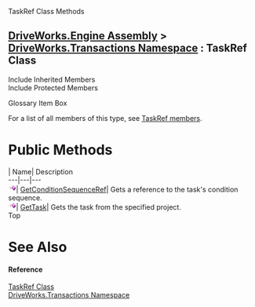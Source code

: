 TaskRef Class Methods   
  
[DriveWorks.Engine Assembly](topic2156.md) > [DriveWorks.Transactions Namespace](topic12835.md) : TaskRef Class  
---  
  
Include Inherited Members    
Include Protected Members    


Glossary Item Box

For a list of all members of this type, see [TaskRef members](topic13150.md).

# Public Methods

| Name| Description  
---|---|---  
![Public Method](dotnetimages/publicMethod.gif)| [GetConditionSequenceRef](topic13155.md)| Gets a reference to the task's condition sequence.   
![Public Method](dotnetimages/publicMethod.gif)| [GetTask](topic13156.md)| Gets the task from the specified project.   
Top

# See Also

#### Reference

[TaskRef Class](topic13149.md)   
[DriveWorks.Transactions Namespace](topic12835.md)



